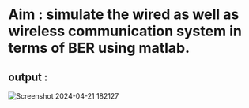 # Aim : simulate the wired as well as wireless communication system in terms of BER using matlab.

## output :

![Screenshot 2024-04-21 182127](https://github.com/Sharmila-Puligundla/WC_MATLAB_CODES/assets/157512911/e1727d12-2b21-4e4f-8fe3-b59a74660e54)
